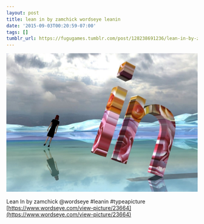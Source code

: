 ```yaml
---
layout: post
title: lean in by zamchick wordseye leanin
date: '2015-09-03T00:20:59-07:00'
tags: []
tumblr_url: https://fugugames.tumblr.com/post/128238691236/lean-in-by-zamchick-wordseye-leanin
---
```

 ![](/tumblr_files/tumblr_nu32qzGLhb1tgne1po1_1280.jpg)  

Lean In by zamchick @wordseye #leanin #typeapicture  
[https://www.wordseye.com/view-picture/23664](https://www.wordseye.com/view-picture/23664)

